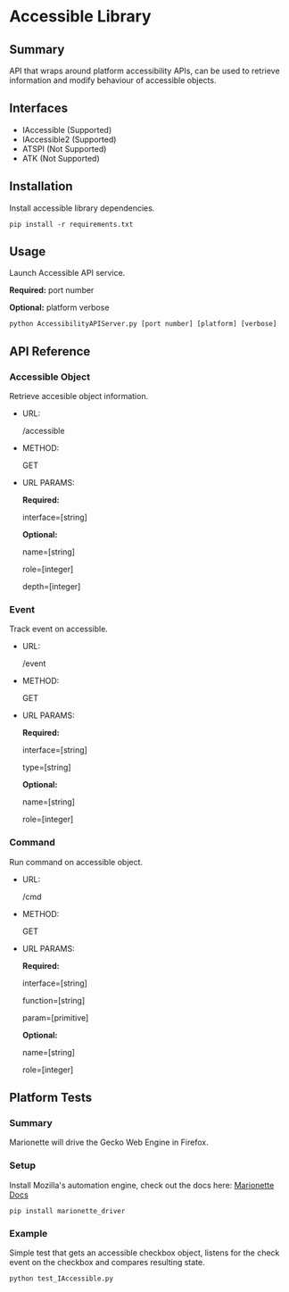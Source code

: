 # Accessible Library

## Summary
API that wraps around platform accessibility APIs, can be used to retrieve information and modify behaviour of accessible objects.

## Interfaces
- IAccessible (Supported)
- IAccessible2 (Supported)
- ATSPI (Not Supported)
- ATK (Not Supported)

## Installation
Install accessible library dependencies.

```
pip install -r requirements.txt
```

## Usage
Launch Accessible API service.

**Required:**
port number

**Optional:**
platform
verbose

```
python AccessibilityAPIServer.py [port number] [platform] [verbose]
```

## API Reference
### Accessible Object

Retrieve accesible object information.

- URL:

  /accessible

- METHOD:

  GET

- URL PARAMS:

  **Required:**

  interface=[string]

  **Optional:**

  name=[string]

  role=[integer]

  depth=[integer]

### Event

Track event on accessible.

- URL:

  /event

- METHOD:

  GET

- URL PARAMS:

  **Required:**

  interface=[string]

  type=[string]

  **Optional:**

  name=[string]

  role=[integer]

### Command

Run command on accessible object.

- URL:

  /cmd

- METHOD:

  GET

- URL PARAMS:

  **Required:**

  interface=[string]

  function=[string]

  param=[primitive]

  **Optional:**

  name=[string]

  role=[integer]

## Platform Tests

### Summary
Marionette will drive the Gecko Web Engine in Firefox.

### Setup
Install Mozilla's automation engine, check out the docs here: [Marionette Docs](http://marionette-client.readthedocs.io/en/master/index.html)

```
pip install marionette_driver
```

### Example
Simple test that gets an accessible checkbox object, listens for the check event on the checkbox and compares resulting state.

```
python test_IAccessible.py
```







